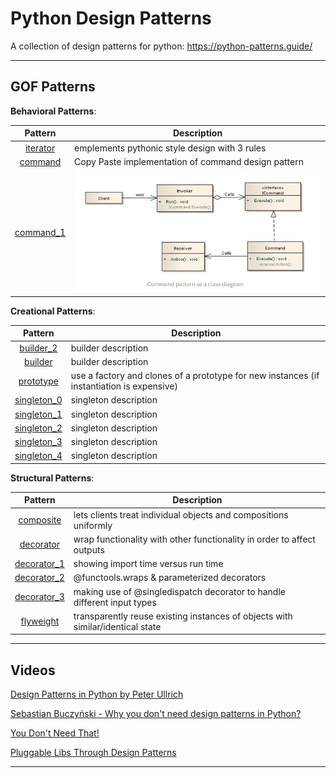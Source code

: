 # Python Design Patterns

A collection of design patterns for python: https://python-patterns.guide/

---

## GOF Patterns

__Behavioral Patterns__:

| Pattern | Description |
|:-------:| ----------- |
| [iterator](behavioral/iterator.py) | emplements pythonic style design with 3 rules |
| [command](behavioral/command.py) | Copy Paste implementation of command design pattern |
| [command_1](behavioral/command_1.py) | ![Command Design Pattern](behavioral/command-design-pattern.PNG) |

__Creational Patterns__:

| Pattern | Description |
|:-------:| ----------- |
| [builder_2](creational/builder_2.py) | builder description |
| [builder](creational/builder.py) | builder description |
| [prototype](creational/prototype.py) | use a factory and clones of a prototype for new instances (if instantiation is expensive) |
| [singleton_0](creational/singleton_0.py) | singleton description |
| [singleton_1](creational/singleton_1.py) | singleton description |
| [singleton_2](creational/singleton_2.py) | singleton description |
| [singleton_3](creational/singleton_3.py) | singleton description |
| [singleton_4](creational/singleton_4.py) | singleton description |

__Structural Patterns__:

| Pattern | Description |
|:-------:| ----------- |
| [composite](structural/composite.py) | lets clients treat individual objects and compositions uniformly |
| [decorator](structural/decorator.py) | wrap functionality with other functionality in order to affect outputs |
| [decorator_1](structural/decorator_1.py) | showing import time versus run time |
| [decorator_2](structural/decorator_2.py) | @functools.wraps & parameterized decorators |
| [decorator_3](structural/decorator_3.py) | making use of @singledispatch decorator to handle different input types |
| [flyweight](structural/flyweight.py) | transparently reuse existing instances of objects with similar/identical state |

---

## Videos

[Design Patterns in Python by Peter Ullrich](https://www.youtube.com/watch?v=bsyjSW46TDg)

[Sebastian Buczyński - Why you don't need design patterns in Python?](https://www.youtube.com/watch?v=G5OeYHCJuv0)

[You Don't Need That!](https://www.youtube.com/watch?v=imW-trt0i9I)

[Pluggable Libs Through Design Patterns](https://www.youtube.com/watch?v=PfgEU3W0kyU)

---
